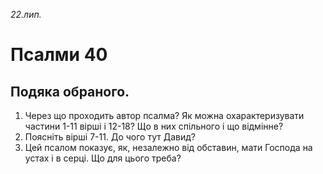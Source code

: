
_22.лип._

# Псалми 40

## Подяка обраного.
1. Через що проходить автор псалма? Як можна охарактеризувати частини 1-11 вірші і 12-18? Що в них спільного і що відмінне?
2. Поясніть вірші 7-11. До чого тут Давид?
3. Цей псалом показує, як, незалежно від обставин, мати Господа на устах і в серці. Що для цього треба?
